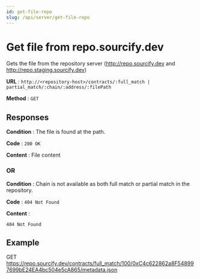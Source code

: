 ```yaml
---
id: get-file-repo
slug: /api/server/get-file-repo
---
```


# Get file from repo.sourcify.dev

Gets the file from the repository server (http://repo.sourcify.dev and http://repo.staging.sourcify.dev)

**URL** : `http://<repository-host>/contracts/:full_match | partial_match/:chain/:address/:filePath`

**Method** : `GET`

## Responses

**Condition** : The file is found at the path.

**Code** : `200 OK`

**Content** : File content

### OR

**Condition** : Chain is not available as both full match or partial match in the repository.

**Code** : `404 Not Found`

**Content** :

```
404 Not Found
```

## Example

GET https://repo.sourcify.dev/contracts/full_match/100/0xC4c622862a8F548997699bE24EA4bc504e5cA865/metadata.json
